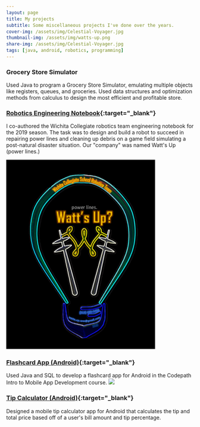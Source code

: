 ```yaml
---
layout: page
title: My projects
subtitle: Some miscellaneous projects I've done over the years.
cover-img: /assets/img/Celestial-Voyager.jpg
thumbnail-img: /assets/img/watts-up.png
share-img: /assets/img/Celestial-Voyager.jpg
tags: [java, android, robotics, programming]
---
```

### **Grocery Store Simulator**
Used Java to program a Grocery Store Simulator, emulating multiple objects like registers, queues, and groceries. Used data structures and optimization methods from calculus to design the most efficient and profitable store.
### [**Robotics Engineering Notebook**](https://docs.google.com/document/d/1xM8CXxxQqMyq4cRdJgjhIZt7fiYqd4VER3ynmn-LDfY/edit?usp=sharing){:target="_blank"}
I co-authored the Wichita Collegiate robotics team engineering notebook for the 2019 season. The task was to design and build a robot to succeed in repairing power lines and cleaning up debris on a game field simulating a post-natural disaster situation. Our "company" was named Watt's Up (power lines.)
  
  <img src="/assets/img/watts-up.png" width="400">
  
### [**Flashcard App (Android)**](https://github.com/WorldsEndDunce/Quizlet-Ripoff.git){:target="_blank"}
Used Java and SQL to develop a flashcard app for Android in the Codepath Intro to Mobile App Development course.
<img src="https://i.imgur.com/pUvD8h8.gif" width=400><br>

### [**Tip Calculator (Android)**](https://github.com/WorldsEndDunce/Tip-Tool.git){:target="_blank"}
Designed a mobile tip calculator app for Android that calculates the tip and total price based off of a user's bill amount and tip percentage.
  
